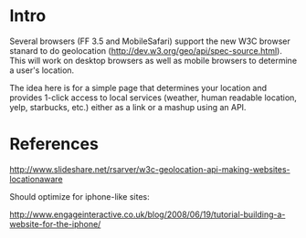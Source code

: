 Intro
=====

Several browsers (FF 3.5 and MobileSafari) support the new W3C browser stanard to do
geolocation (http://dev.w3.org/geo/api/spec-source.html). This will work on desktop browsers as well as 
mobile browsers to determine a user's location.

The idea here is for a simple page that determines your location and
provides 1-click access to local services (weather, human readable location, yelp, starbucks, etc.) either
as a link or a mashup using an API.

References
==========

http://www.slideshare.net/rsarver/w3c-geolocation-api-making-websites-locationaware

Should optimize for iphone-like sites:

http://www.engageinteractive.co.uk/blog/2008/06/19/tutorial-building-a-website-for-the-iphone/